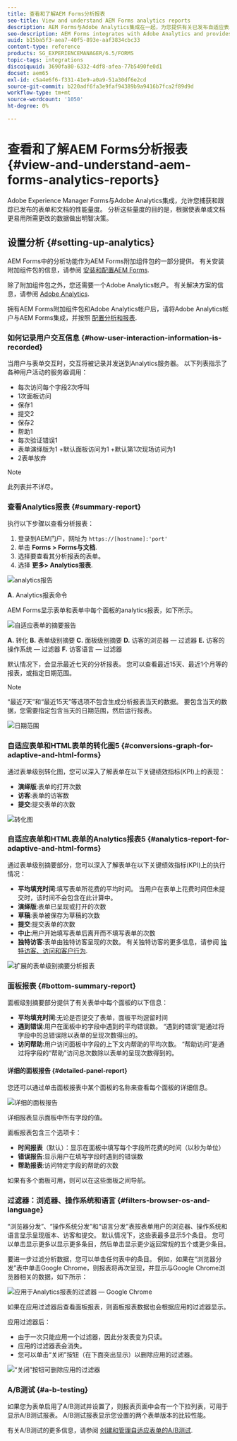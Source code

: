 ```yaml
---
title: 查看和了解AEM Forms分析报表
seo-title: View and understand AEM Forms analytics reports
description: AEM Forms与Adobe Analytics集成在一起，为您提供有关已发布自适应表单的摘要和详细分析。
seo-description: AEM Forms integrates with Adobe Analytics and provides you summary and detailed analytics about your published adaptive forms.
uuid: b15ba5f3-aea7-40f5-893e-aaf3834cbc33
content-type: reference
products: SG_EXPERIENCEMANAGER/6.5/FORMS
topic-tags: integrations
discoiquuid: 3690fa80-6332-4df8-afea-77b5490fe0d1
docset: aem65
exl-id: c5a4e6f6-f331-41e9-a0a9-51a30df6e2cd
source-git-commit: b220adf6fa3e9faf94389b9a9416b7fca2f89d9d
workflow-type: tm+mt
source-wordcount: '1050'
ht-degree: 0%

---
```


# 查看和了解AEM Forms分析报表 {#view-and-understand-aem-forms-analytics-reports}

Adobe Experience Manager Forms与Adobe Analytics集成，允许您捕获和跟踪已发布的表单和文档的性能量度。 分析这些量度的目的是，根据使表单或文档更易用所需更改的数据做出明智决策。

## 设置分析 {#setting-up-analytics}

AEM Forms中的分析功能作为AEM Forms附加组件包的一部分提供。 有关安装附加组件包的信息，请参阅 [安装和配置AEM Forms](../../forms/using/installing-configuring-aem-forms-osgi.md).

除了附加组件包之外，您还需要一个Adobe Analytics帐户。 有关解决方案的信息，请参阅 [Adobe Analytics](https://www.adobe.com/solutions/digital-analytics.html).

拥有AEM Forms附加组件包和Adobe Analytics帐户后，请将Adobe Analytics帐户与AEM Forms集成，并按照 [配置分析和报表](../../forms/using/configure-analytics-forms-documents.md).

### 如何记录用户交互信息 {#how-user-interaction-information-is-recorded}

当用户与表单交互时，交互将被记录并发送到Analytics服务器。 以下列表指示了各种用户活动的服务器调用：

* 每次访问每个字段2次呼叫
* 1次面板访问
* 保存1
* 提交2
* 保存2
* 帮助1
* 每次验证错误1
* 表单演绎版为1 +默认面板访问为1 +默认第1次现场访问为1
* 2表单放弃

>[!NOTE]
>
>此列表并不详尽。

### 查看Analytics报表 {#summary-report}

执行以下步骤以查看分析报表：

1. 登录到AEM门户，网址为 `https://[hostname]:'port'`
1. 单击 **Forms > Forms与文档**.
1. 选择要查看其分析报表的表单。
1. 选择 **更多> Analytics报表**.

![analytics报告](assets/analyticsreport.png)

**A.** Analytics报表命令

AEM Forms显示表单和表单中每个面板的analytics报表，如下所示。

![自适应表单的摘要报告](assets/analyticsdashboard_callout.png)

**A.** 转化 **B.** 表单级别摘要 **C.** 面板级别摘要 **D.** 访客的浏览器 — 过滤器 **E.** 访客的操作系统 — 过滤器 **F.** 访客语言 — 过滤器

默认情况下，会显示最近七天的分析报表。 您可以查看最近15天、最近1个月等的报表，或指定日期范围。

>[!NOTE]
>
>“最近7天”和“最近15天”等选项不包含生成分析报表当天的数据。 要包含当天的数据，您需要指定包含当天的日期范围，然后运行报表。

![日期范围](assets/date-range.png)

### 自适应表单和HTML表单的转化图5 {#conversions-graph-for-adaptive-and-html-forms}

通过表单级别转化图，您可以深入了解表单在以下关键绩效指标(KPI)上的表现：

* **演绎版**:表单的打开次数
* **访客**:表单的访客数
* **提交**:提交表单的次数

![转化图](assets/conversion-graph.png)

### 自适应表单和HTML表单的Analytics报表5 {#analytics-report-for-adaptive-and-html-forms}

通过表单级别摘要部分，您可以深入了解表单在以下关键绩效指标(KPI)上的执行情况：

* **平均填充时间**:填写表单所花费的平均时间。 当用户在表单上花费时间但未提交时，该时间不会包含在此计算中。
* **演绎版**:表单已呈现或打开的次数
* **草稿**:表单被保存为草稿的次数
* **提交**:提交表单的次数
* **中止**:用户开始填写表单后离开而不填写表单的次数
* **独特访客**:表单由独特访客呈现的次数。 有关独特访客的更多信息，请参阅 [独特访客、访问和客户行为](https://helpx.adobe.com/analytics/kb/unique-visitors-visitor-behavior.html).

![扩展的表单级别摘要分析报表](assets/analytics-report.png)

### 面板报表 {#bottom-summary-report}

面板级别摘要部分提供了有关表单中每个面板的以下信息：

* **平均填充时间**:无论是否提交了表单，面板平均逗留时间
* **遇到错误**:用户在面板中的字段中遇到的平均错误数。 “遇到的错误”是通过将字段中的总错误除以表单的呈现次数得出的。
* **访问帮助**:用户访问面板中字段的上下文内帮助的平均次数。 “帮助访问”是通过将字段的“帮助”访问总次数除以表单的呈现次数得到的。

#### 详细的面板报告 {#detailed-panel-report}

您还可以通过单击面板报表中某个面板的名称来查看每个面板的详细信息。

![详细的面板报告](assets/panel-report-detailed.png)

详细报表显示面板中所有字段的值。

面板报表包含三个选项卡：

* **时间报表**（默认）：显示在面板中填写每个字段所花费的时间（以秒为单位）
* **错误报告**:显示用户在填写字段时遇到的错误数
* **帮助报表**:访问特定字段的帮助的次数

如果有多个面板可用，则可以在这些面板之间导航。

### 过滤器：浏览器、操作系统和语言 {#filters-browser-os-and-language}

“浏览器分发”、“操作系统分发”和“语言分发”表按表单用户的浏览器、操作系统和语言显示呈现版本、访客和提交。 默认情况下，这些表最多显示5个条目。 您可以单击显示更多以显示更多条目，然后单击显示更少返回常规的五个或更少条目。

要进一步过滤分析数据，您可以单击任何表中的条目。 例如，如果在“浏览器分发”表中单击Google Chrome，则报表将再次呈现，并显示与Google Chrome浏览器相关的数据，如下所示：

![应用于Analytics报表的过滤器 — Google Chrome ](assets/filter-1.png)

如果在应用过滤器后查看面板报表，则面板报表数据也会根据应用的过滤器显示。

应用过滤器后：

* 由于一次只能应用一个过滤器，因此分发表变为只读。
* 应用的过滤器表会消失。
* 您可以单击“关闭”按钮（在下面突出显示）以删除应用的过滤器。

![“关闭”按钮可删除应用的过滤器](assets/close-filter.png)

### A/B测试 {#a-b-testing}

如果您为表单启用了A/B测试并设置了，则报表页面中会有一个下拉列表，可用于显示A/B测试报表。 A/B测试报表显示您设置的两个表单版本的比较性能。

有关A/B测试的更多信息，请参阅 [创建和管理自适应表单的A/B测试](../../forms/using/ab-testing-adaptive-forms.md).
